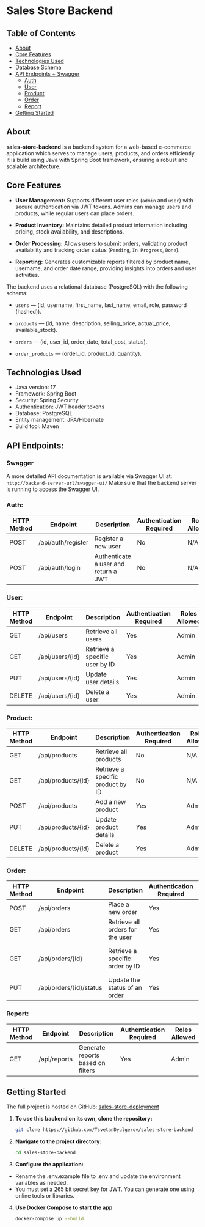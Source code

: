 # Sales Store Backend

## Table of Contents

- [About](#about)
- [Core Features](#core-features)
- [Technologies Used](#technologies-used)
- [Database Schema](#database-schema)
- [API Endpoints + Swagger](#api-endpoints)
  - [Auth](#auth)
  - [User](#user)
  - [Product](#product)
  - [Order](#order)
  - [Report](#report)
- [Getting Started](#getting-started)


## About

**sales-store-backend**  is a backend system for a web-based e-commerce application which serves to manage users, products, and orders efficiently.
It is build using Java with Spring Boot framework, ensuring a robust and scalable architecture.

## Core Features

-   **User Management:**  Supports different user roles (`admin`  and  `user`) with secure authentication via JWT tokens. Admins can manage users and products, while regular users can place orders.
    
-   **Product Inventory:**  Maintains detailed product information including pricing, stock availability, and descriptions.
    
-   **Order Processing:**  Allows users to submit orders, validating product availability and tracking order status (`Pending`,  `In Progress`,  `Done`).
    
-   **Reporting:**  Generates customizable reports filtered by product name, username, and order date range, providing insights into orders and user activities.
    

The backend uses a relational database (PostgreSQL) with the following schema:

-   `users`  — (id, username, first_name, last_name, email, role, password (hashed)).
    
-   `products`  — (id, name, description, selling_price, actual_price, available_stock).
    
-   `orders`  — (id, user_id, order_date, total_cost, status).
    
-   `order_products`  — (order_id, product_id, quantity).
    

## Technologies Used
- Java version: 17
- Framework: Spring Boot
-  Security: Spring Security
-  Authentication: JWT header tokens
-  Database: PostgreSQL
-  Entity management: JPA/Hibernate
-  Build tool: Maven


## API Endpoints:

### Swagger
A more detailed API documentation is available via Swagger UI at: `http://backend-server-url/swagger-ui/`
Make sure that the backend server is running to access the Swagger UI.

### Auth:
| HTTP Method | Endpoint           | Description                              | Authentication Required | Roles Allowed |
|-------------|--------------------|------------------------------------------|--------------------------|---------------|
| POST        | /api/auth/register | Register a new user                      | No                       | N/A           |
| POST        | /api/auth/login    | Authenticate a user and return a JWT     | No                       | N/A           |
### User:
| HTTP Method | Endpoint        | Description                      | Authentication Required | Roles Allowed |
|-------------|-----------------|----------------------------------|--------------------------|---------------|
| GET         | /api/users      | Retrieve all users               | Yes                      | Admin         |
| GET         | /api/users/{id} | Retrieve a specific user by ID   | Yes                      | Admin         |
| PUT         | /api/users/{id} | Update user details              | Yes                      | Admin         |
| DELETE      | /api/users/{id} | Delete a user                    | Yes                      | Admin         |
### Product:
| HTTP Method | Endpoint            | Description                      | Authentication Required | Roles Allowed |
|-------------|---------------------|----------------------------------|--------------------------|---------------|
| GET         | /api/products       | Retrieve all products            | No                       | N/A           |
| GET         | /api/products/{id}  | Retrieve a specific product by ID| No                       | N/A           |
| POST        | /api/products       | Add a new product                | Yes                      | Admin         |
| PUT         | /api/products/{id}  | Update product details           | Yes                      | Admin         |
| DELETE      | /api/products/{id}  | Delete a product                 | Yes                      | Admin         |
### Order:
| HTTP Method | Endpoint               | Description                              | Authentication Required | Roles Allowed       |
|-------------|------------------------|------------------------------------------|--------------------------|---------------------|
| POST        | /api/orders            | Place a new order                        | Yes                      | User                |
| GET         | /api/orders            | Retrieve all orders for the user         | Yes                      | User, Admin         |
| GET         | /api/orders/{id}       | Retrieve a specific order by ID          | Yes                      | User (own orders), Admin |
| PUT         | /api/orders/{id}/status| Update the status of an order            | Yes                      | Admin               |
### Report:
| HTTP Method | Endpoint      | Description                      | Authentication Required | Roles Allowed |
|-------------|---------------|----------------------------------|--------------------------|---------------|
| GET         | /api/reports  | Generate reports based on filters| Yes                      | Admin         |


## Getting Started

The full project is hosted on GitHub: [sales-store-deployment](https://github.com/TsvetanDyulgerov/sales-store-deployment)

1. **To use this backend on its own, clone the repository:**
   ```bash
   git clone https://github.com/TsvetanDyulgerov/sales-store-backend
   
2. **Navigate to the project directory:**
   ```bash
   cd sales-store-backend
   ```
   
3. **Configure the application:**
 - Rename the .env.example file to .env and update the environment variables as needed.
 - You must set a 265 bit secret key for JWT. You can generate one using online tools or libraries.

4. **Use Docker Compose to start the app**
    ```bash
    docker-compose up --build
    ```
